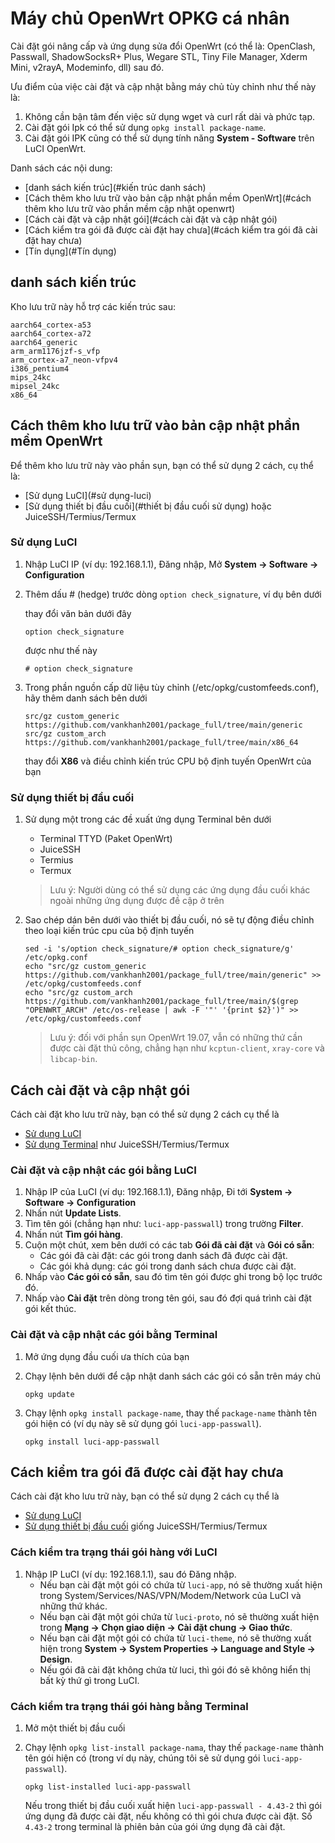 # Máy chủ OpenWrt OPKG cá nhân
Cài đặt gói nâng cấp và ứng dụng sửa đổi OpenWrt (có thể là: OpenClash, Passwall, ShadowSocksR+ Plus, Wegare STL, Tiny File Manager, Xderm Mini, v2rayA, Modeminfo, dll) sau đó.

Ưu điểm của việc cài đặt và cập nhật bằng máy chủ tùy chỉnh như thế này là:
1. Không cần bận tâm đến việc sử dụng wget và curl rất dài và phức tạp.
2. Cài đặt gói Ipk có thể sử dụng `opkg install package-name`.
3. Cài đặt gói IPK cũng có thể sử dụng tính năng **System - Software** trên LuCI OpenWrt.

Danh sách các nội dung:
- [danh sách kiến ​​trúc](#kiến trúc danh sách)
- [Cách thêm kho lưu trữ vào bản cập nhật phần mềm OpenWrt](#cách thêm kho lưu trữ vào phần mềm cập nhật openwrt)
- [Cách cài đặt và cập nhật gói](#cách cài đặt và cập nhật gói)
- [Cách kiểm tra gói đã được cài đặt hay chưa](#cách kiểm tra gói đã cài đặt hay chưa)
- [Tín dụng](#Tín dụng)

## danh sách kiến ​​trúc
Kho lưu trữ này hỗ trợ các kiến ​​trúc sau:

```
aarch64_cortex-a53
aarch64_cortex-a72
aarch64_generic
arm_arm1176jzf-s_vfp
arm_cortex-a7_neon-vfpv4
i386_pentium4
mips_24kc
mipsel_24kc
x86_64
```

## Cách thêm kho lưu trữ vào bản cập nhật phần mềm OpenWrt
Để thêm kho lưu trữ này vào phần sụn, bạn có thể sử dụng 2 cách, cụ thể là:
- [Sử dụng LuCI](#sử dụng-luci)
- [Sử dụng thiết bị đầu cuối](#thiết bị đầu cuối sử dụng) hoặc JuiceSSH/Termius/Termux


### Sử dụng LuCI

  1. Nhập LuCI IP (ví dụ: 192.168.1.1), Đăng nhập, Mở **System -> Software -> Configuration**
  
  2. Thêm dấu # (hedge) trước dòng ```option check_signature```, ví dụ bên dưới
  
      thay đổi văn bản dưới đây
      
      ```
      option check_signature
      ```
      
      được như thế này
      
      ```
      # option check_signature
      ```

  3. Trong phần nguồn cấp dữ liệu tùy chỉnh (/etc/opkg/customfeeds.conf), hãy thêm danh sách bên dưới
      ```
      src/gz custom_generic https://github.com/vankhanh2001/package_full/tree/main/generic
      src/gz custom_arch https://github.com/vankhanh2001/package_full/tree/main/x86_64
      ```

     thay đổi **X86** và điều chỉnh kiến ​​trúc CPU bộ định tuyến OpenWrt của bạn

 
### Sử dụng thiết bị đầu cuối
  1. Sử dụng một trong các đề xuất ứng dụng Terminal bên dưới
      - Terminal TTYD (Paket OpenWrt)
      - JuiceSSH
      - Termius
      - Termux
      
      > Lưu ý: Người dùng có thể sử dụng các ứng dụng đầu cuối khác ngoài những ứng dụng được đề cập ở trên
  
  2. Sao chép dán bên dưới vào thiết bị đầu cuối, nó sẽ tự động điều chỉnh theo loại kiến ​​​​trúc cpu của bộ định tuyến
      
      ```
      sed -i 's/option check_signature/# option check_signature/g' /etc/opkg.conf
      echo "src/gz custom_generic https://github.com/vankhanh2001/package_full/tree/main/generic" >> /etc/opkg/customfeeds.conf
      echo "src/gz custom_arch https://github.com/vankhanh2001/package_full/tree/main/$(grep "OPENWRT_ARCH" /etc/os-release | awk -F '"' '{print $2}')" >> /etc/opkg/customfeeds.conf
      ```

      > Lưu ý: đối với phần sụn OpenWrt 19.07, vẫn có những thứ cần được cài đặt thủ công, chẳng hạn như `kcptun-client`, `xray-core` và `libcap-bin`.
    
    

## Cách cài đặt và cập nhật gói
Cách cài đặt kho lưu trữ này, bạn có thể sử dụng 2 cách cụ thể là
- [Sử dụng LuCI](#install-and-update-package-using-luci)
- [Sử dụng Terminal](#install-and-update-packages-using-terminal) như JuiceSSH/Termius/Termux
### Cài đặt và cập nhật các gói bằng LuCI
  1. Nhập IP của LuCI (ví dụ: 192.168.1.1), Đăng nhập, Đi tới **System -> Software -> Configuration**
  2. Nhấn nút **Update Lists**.
  3. Tìm tên gói (chẳng hạn như: `luci-app-passwall`) trong trường **Filter**.
  4. Nhấn nút **Tìm gói hàng**.
  5. Cuộn một chút, xem bên dưới có các tab **Gói đã cài đặt** và **Gói có sẵn**:
      - Các gói đã cài đặt: các gói trong danh sách đã được cài đặt.
      - Các gói khả dụng: các gói trong danh sách chưa được cài đặt.
  6. Nhấp vào **Các gói có sẵn**, sau đó tìm tên gói được ghi trong bộ lọc trước đó.
  7. Nhấp vào **Cài đặt** trên dòng trong tên gói, sau đó đợi quá trình cài đặt gói kết thúc.
 
### Cài đặt và cập nhật các gói bằng Terminal
  1. Mở ứng dụng đầu cuối ưa thích của bạn
  2. Chạy lệnh bên dưới để cập nhật danh sách các gói có sẵn trên máy chủ
      ```
      opkg update
      ```
  
  3. Chạy lệnh `opkg install package-name`, thay thế `package-name` thành tên gói hiện có (ví dụ này sẽ sử dụng gói `luci-app-passwall`).
      
      ```
      opkg install luci-app-passwall
      ```

## Cách kiểm tra gói đã được cài đặt hay chưa
Cách cài đặt kho lưu trữ này, bạn có thể sử dụng 2 cách cụ thể là
- [Sử dụng LuCI](#cách-kiểm-tra-trạng-thái-bưu-kiện-bằng-luci)
- [Sử dụng thiết bị đầu cuối](#cách-kiểm-tra-trạng-thái-bưu-kiện-với-thiết-bị-thiết-bị) giống JuiceSSH/Termius/Termux

### Cách kiểm tra trạng thái gói hàng với LuCI
  1. Nhập IP LuCI (ví dụ: 192.168.1.1), sau đó Đăng nhập.
      - Nếu bạn cài đặt một gói có chứa từ `luci-app`, nó sẽ thường xuất hiện trong System/Services/NAS/VPN/Modem/Network của LuCI và những thứ khác.
      - Nếu bạn cài đặt một gói chứa từ `luci-proto`, nó sẽ thường xuất hiện trong **Mạng -> Chọn giao diện -> Cài đặt chung -> Giao thức**.
      - Nếu bạn cài đặt một gói có chứa từ `luci-theme`, nó sẽ thường xuất hiện trong **System -> System Properties -> Language and Style -> Design**.
      - Nếu gói đã cài đặt không chứa từ luci, thì gói đó sẽ không hiển thị bất kỳ thứ gì trong LuCI.

### Cách kiểm tra trạng thái gói hàng bằng Terminal
  1. Mở một thiết bị đầu cuối
  2. Chạy lệnh `opkg list-install package-nama`, thay thế `package-name` thành tên gói hiện có (trong ví dụ này, chúng tôi sẽ sử dụng gói `luci-app-passwall`).
      
      ```
      opkg list-installed luci-app-passwall
      ```
      
      Nếu trong thiết bị đầu cuối xuất hiện `luci-app-passwall - 4.43-2` thì gói ứng dụng đã được cài đặt, nếu không có thì gói chưa được cài đặt. Số `4.43-2` trong terminal là phiên bản của gói ứng dụng đã cài đặt.
      
